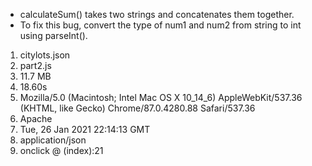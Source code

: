 - calculateSum() takes two strings and concatenates them together.
- To fix this bug, convert the type of num1 and num2 from string to int using parseInt().

1. citylots.json
2. part2.js
3. 11.7 MB
4. 18.60s
5. Mozilla/5.0 (Macintosh; Intel Mac OS X 10_14_6) AppleWebKit/537.36 (KHTML, like Gecko) Chrome/87.0.4280.88 Safari/537.36
6. Apache
7. Tue, 26 Jan 2021 22:14:13 GMT
8. application/json
9. onclick @ (index):21
